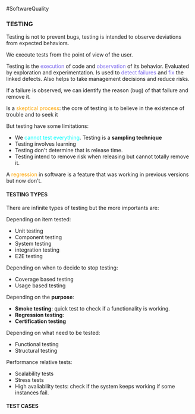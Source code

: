 #SoftwareQuality 

### TESTING 

Testing is not to prevent bugs, testing is intended to observe deviations from expected behaviors. 

We execute tests from the point of view of the user. 

Testing is the <span style="color:MediumSlateBlue;">execution</span> of code and <span style="color:MediumSlateBlue;">observation</span> of its behavior. Evaluated by exploration and experimentation. 
Is used to <span style="color:MediumSlateBlue;">detect failures</span> and <span style="color:MediumSlateBlue;">fix</span> the linked defects. Also helps to take management decisions and reduce risks. 

If a failure is observed, we can identify the reason (bug) of that failure and remove it. 

Is a <span style="color:orange;">skeptical process</span>: the core of testing is to believe in the existence of trouble and to seek it

But testing have some limitations: 

* We <span style="color:cyan;">cannot test everything</span>. Testing is a __sampling technique__
* Testing involves learning 
* Testing don't determine that is release time. 
* Testing intend to remove risk when releasing but cannot totally remove it. 

A <span style="color:orange;">regression</span> in software is a feature that was working in previous versions but now don't. 
#### TESTING TYPES

There are infinite types of testing but the more importants are: 

Depending on item tested: 
* Unit testing
* Component testing
* System testing 
* integration testing
* E2E testing

Depending on when to decide to stop testing: 

* Coverage based testing
* Usage based testing

Depending on the **purpose**: 

* **Smoke testing**: quick test to check if a functionality is working. 
* **Regression testing**: 
* **Certification testing** 

Depending on what need to be tested: 

* Functional testing
* Structural testing

Performance relative tests: 

* Scalability tests
* Stress tests
* High avaliability tests: check if the system keeps working if some instances fail. 


#### TEST CASES


